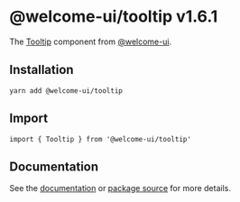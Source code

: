 # @welcome-ui/tooltip v1.6.1

The [Tooltip](http://welcome-ui.com/components/tooltip) component from [@welcome-ui](http://welcome-ui.com).

## Installation

    yarn add @welcome-ui/tooltip

## Import

    import { Tooltip } from '@welcome-ui/tooltip'

## Documentation

See the [documentation](http://welcome-ui.com/components/tooltip) or [package source](https://github.com/WTTJ/welcome-ui/tree/v1.6.1/packages/Tooltip) for more details.
